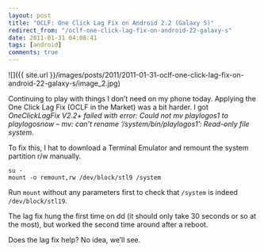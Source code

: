 ```yaml
---
layout: post
title: "OCLF: One Click Lag Fix on Android 2.2 (Galaxy S)"
redirect_from: "/oclf-one-click-lag-fix-on-android-22-galaxy-s"
date: 2011-01-31 04:08:41
tags: [android]
comments: true
---
```

![]({{ site.url }}/images/posts/2011/2011-01-31-oclf-one-click-lag-fix-on-android-22-galaxy-s/image_2.jpg)

Continuing to play with things I don’t need on my phone today. Applying the One Click Lag Fix (OCLF in the Market) was a bit harder. I got _OneClickLagFix V2.2+ failed with error: Could not mv playlogos1 to playlogosnow – mv: can’t rename ‘/system/bin/playlogos1’: Read-only file system_.

To fix this, I hat to download a Terminal Emulator and remount the system partition r/w manually.

```
su -
mount -o remount,rw /dev/block/stl9 /system
```

Run `mount` without any parameters first to check that `/system` is indeed `/dev/block/stl19`.

The lag fix hung the first time on dd (it should only take 30 seconds or so at the most), but worked the second time around after a reboot.

Does the lag fix help? No idea, we’ll see.
